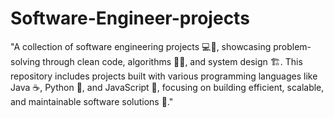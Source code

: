 # Software-Engineer-projects
"A collection of software engineering projects 💻🔧, showcasing problem-solving through clean code, algorithms 🧑‍💻, and system design 🏗️. This repository includes projects built with various programming languages like Java ☕, Python 🐍, and JavaScript 📜, focusing on building efficient, scalable, and maintainable software solutions 🚀."
